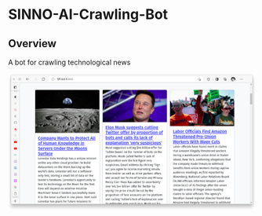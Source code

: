 # SINNO-AI-Crawling-Bot

## Overview

A bot for crawling technological news

![](img/news-site.png)

